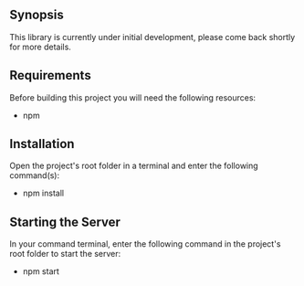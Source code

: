 ## Synopsis

This library is currently under initial development, please come back shortly for more details.

## Requirements

Before building this project you will need the following resources:

- npm

## Installation
Open the project's root folder in a terminal and enter the following command(s):

- npm install

## Starting the Server
In your command terminal, enter the following command in the project's root folder to start the server:

- npm start